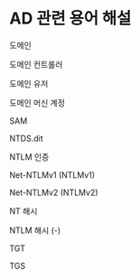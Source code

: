 # AD 관련 용어 해설

도메인&#x20;

도메인 컨트롤러&#x20;

도메인 유저&#x20;

도메인 머신 계정&#x20;

SAM&#x20;

NTDS.dit&#x20;

NTLM 인증&#x20;

Net-NTLMv1 (NTLMv1)&#x20;

Net-NTLMv2 (NTLMv2)&#x20;

NT 해시&#x20;

NTLM 해시 (-)&#x20;

TGT&#x20;

TGS&#x20;





